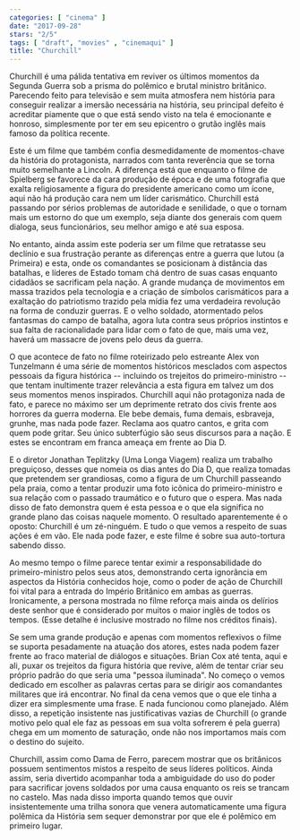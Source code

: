 ```yaml
---
categories: [ "cinema" ]
date: "2017-09-28"
stars: "2/5"
tags: [ "draft", "movies" , "cinemaqui" ]
title: "Churchill"
---
```

Churchill é uma pálida tentativa em reviver os últimos momentos
da Segunda Guerra sob a prisma do polêmico e brutal ministro
britânico. Parecendo feito para televisão e sem muita atmosfera nem
história para conseguir realizar a imersão necessária na história,
seu principal defeito é acreditar piamente que o que está sendo visto
na tela é emocionante e honroso, simplesmente por ter em seu epicentro
o grutão inglês mais famoso da política recente.

Este é um filme que também confia desmedidamente de momentos-chave da
história do protagonista, narrados com tanta reverência que se torna
muito semelhante a Lincoln. A diferença está que enquanto o filme de
Spielberg se favorece da cara produção de época e de uma fotografia que
exalta religiosamente a figura do presidente americano como um ícone,
aqui não há produção cara nem um líder carismático. Churchill
está passando por sérios problemas de autoridade e senilidade, o que
o tornam mais um estorno do que um exemplo, seja diante dos generais
com quem dialoga, seus funcionários, seu melhor amigo e até sua esposa.

No entanto, ainda assim este poderia ser um filme que retratasse seu
declínio e sua frustração perante as diferenças entre a guerra
que lutou (a Primeira) e esta, onde os comandantes se posicionam à
distância das batalhas, e líderes de Estado tomam chá dentro de suas
casas enquanto cidadãos se sacrificam pela nação. A grande mudança de
movimentos em massa trazidos pela tecnologia e a criação de símbolos
carismáticos para a exaltação do patriotismo trazido pela mídia
fez uma verdadeira revolução na forma de conduzir guerras. E o velho
soldado, atormentado pelos fantasmas do campo de batalha, agora luta
contra seus próprios instintos e sua falta de racionalidade para lidar
com o fato de que, mais uma vez, haverá um massacre de jovens pelo deus
da guerra.

O que acontece de fato no filme roteirizado pelo estreante Alex
von Tunzelmann é uma série de momentos históricos mesclados com
aspectos pessoais da figura histórica -- incluindo os trejeitos do
primeiro-ministro -- que tentam inultimente trazer relevância a esta
figura em talvez um dos seus momentos menos inspirados. Churchill aqui
não protagoniza nada de fato, e parece no máximo ser um deprimente
retrato dos civis frente aos horrores da guerra moderna. Ele bebe demais,
fuma demais, esbraveja, grunhe, mas nada pode fazer. Reclama aos quatro
cantos, e grita com quem pode gritar. Seu único subterfúgio são seus
discursos para a nação. E estes se encontram em franca ameaça em
frente ao Dia D.

E o diretor Jonathan Teplitzky (Uma Longa Viagem) realiza um trabalho
preguiçoso, desses que nomeia os dias antes do Dia D, que realiza tomadas
que pretendem ser grandiosas, como a figura de um Churchill passeando
pela praia, como a tentar produzir uma foto icônica do primeiro-ministro
e sua relação com o passado traumático e o futuro que o espera. Mas
nada disso de fato demonstra quem é esta pessoa e o que ela significa
no grande plano das coisas naquele momento. O resultado aparentemente é
o oposto: Churchill é um zé-ninguém. E tudo o que vemos a respeito
de suas ações é em vão. Ele nada pode fazer, e este filme é sobre
sua auto-tortura sabendo disso.

Ao mesmo tempo o filme parece tentar eximir a responsabilidade do
primeiro-ministro pelos seus atos, demonstrando certa ignorância
em aspectos da História conhecidos hoje, como o poder de ação de
Churchill foi vital para a entrada do Império Britânico em ambas as
guerras. Ironicamente, a persona mostrada no filme reforça mais ainda
os delírios deste senhor que é considerado por muitos o maior inglês
de todos os tempos. (Esse detalhe é inclusive mostrado no filme nos
créditos finais).

Se sem uma grande produção e apenas com momentos reflexivos o filme
se suporta pesadamente na atuação dos atores, estes nada podem fazer
frente ao fraco material de diálogos e situações. Brian Cox até
tenta, aqui e ali, puxar os trejeitos da figura história que revive,
além de tentar criar seu próprio padrão do que seria uma "pessoa
iluminada". No começo o vemos dedicado em escolher as palavras certas
para se dirigir aos comandantes militares que irá encontrar. No final
da cena vemos que o que ele tinha a dizer era simplesmente uma frase. E
nada funcionou como planejado. Além disso, a repetição insistente nas
justificativas vazias de Churchill (o grande motivo pelo qual ele faz
as pessoas em sua volta sofrerem é pela guerra) chega em um momento de
saturação, onde não nos importamos mais com o destino do sujeito.

Churchill, assim como Dama de Ferro, parecem mostrar que os britânicos
possuem sentimentos mistos a respeito de seus líderes políticos. Ainda
assim, seria divertido acompanhar toda a ambiguidade do uso do poder para
sacrificar jovens soldados por uma causa enquanto os reis se trancam no
castelo. Mas nada disso importa quando temos que ouvir insistentemente uma
trilha sonora que venera automaticamente uma figura polêmica da História
sem sequer demonstrar por que ele é polêmico em primeiro lugar.

